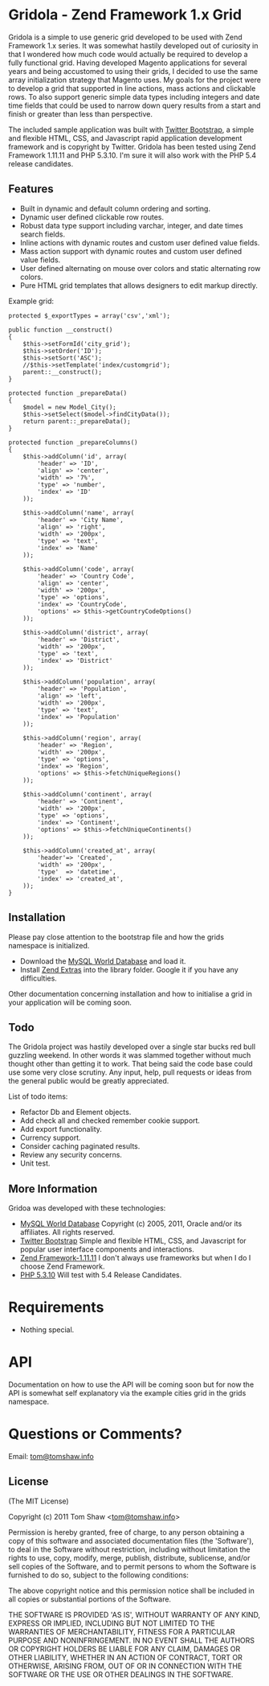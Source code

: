 # Gridola - Zend Framework 1.x Grid
      
  Gridola is a simple to use generic grid developed to be used with Zend Framework 1.x series. It was somewhat hastily developed out of curiosity in that I wondered how much code would actually be required to develop a fully functional grid. Having developed Magento applications for several years and being accustomed to using their grids, I decided to use the same array initialization strategy that Magento uses. My goals for the project were to develop a grid that supported in line actions, mass actions and clickable rows. To also support generic simple data types including integers and date time fields that could be used to narrow down query results from a start and finish or greater than less than perspective. 
  
  The included sample application was built with [Twitter Bootstrap](http://twitter.github.com/bootstrap/), a simple and flexible HTML, CSS, and Javascript rapid application development framework and is copyright by Twitter. Gridola has been tested using Zend Framework 1.11.11 and PHP 5.3.10. I'm sure it will also work with the PHP 5.4 release candidates. 
 
## Features

  * Built in dynamic and default column ordering and sorting.
  * Dynamic user defined clickable row routes.
  * Robust data type support including varchar, integer, and date times search fields.
  * Inline actions with dynamic routes and custom user defined value fields.
  * Mass action support with dynamic routes and custom user defined value fields.
  * User defined alternating on mouse over colors and static alternating row colors.
  * Pure HTML grid templates that allows designers to edit markup directly.
  
  Example grid:
     
    protected $_exportTypes = array('csv','xml');
    
    public function __construct()
    {
        $this->setFormId('city_grid');
        $this->setOrder('ID');
        $this->setSort('ASC');
        //$this->setTemplate('index/customgrid');
        parent::__construct();
    }
    
    protected function _prepareData()
    {
        $model = new Model_City();
        $this->setSelect($model->findCityData());
        return parent::_prepareData();
    }
    
    protected function _prepareColumns()
    {
        $this->addColumn('id', array(
            'header' => 'ID',
            'align' => 'center',
            'width' => '7%',
            'type' => 'number',
            'index' => 'ID'
        ));
        
        $this->addColumn('name', array(
            'header' => 'City Name',
            'align' => 'right',
            'width' => '200px',
            'type' => 'text',
            'index' => 'Name'
        ));
        
        $this->addColumn('code', array(
            'header' => 'Country Code',
            'align' => 'center',
            'width' => '200px',
            'type' => 'options',
            'index' => 'CountryCode',
            'options' => $this->getCountryCodeOptions()
        ));
        
        $this->addColumn('district', array(
            'header' => 'District',
            'width' => '200px',
            'type' => 'text',
            'index' => 'District'
        ));
        
        $this->addColumn('population', array(
            'header' => 'Population',
            'align' => 'left',
            'width' => '200px',
            'type' => 'text',
            'index' => 'Population'
        ));
        
        $this->addColumn('region', array(
            'header' => 'Region',
            'width' => '200px',
            'type' => 'options',
            'index' => 'Region',
            'options' => $this->fetchUniqueRegions()
        ));
        
        $this->addColumn('continent', array(
            'header' => 'Continent',
            'width' => '200px',
            'type' => 'options',
            'index' => 'Continent',
            'options' => $this->fetchUniqueContinents()
        ));
        
        $this->addColumn('created_at', array(
            'header'=> 'Created',
            'width' => '200px',
            'type'  => 'datetime',
            'index' => 'created_at',
        ));
    }

## Installation

  Please pay close attention to the bootstrap file and how the grids namespace is initialized. 
  
  * Download the [MySQL World Database](http://dev.mysql.com/doc/world-setup/en/world-setup.html) and load it.
  * Install [Zend Extras](http://framework.zend.com/) into the library folder. Google it if you have any difficulties.
  
  Other documentation concerning installation and how to initialise a grid in your application will be coming soon.

## Todo

 The Gridola project was hastily developed over a single star bucks red bull guzzling weekend. In other words it was slammed together without much thought other than getting it to work. That being said the code base could use some very close scrutiny. Any input, help, pull requests or ideas from the general public would be greatly appreciated. 

 List of todo items:

  * Refactor Db and Element objects.
  * Add check all and checked remember cookie support.
  * Add export functionality.
  * Currency support.
  * Consider caching paginated results.
  * Review any security concerns.
  * Unit test.

## More Information

  Gridoa was developed with these technologies:

  * [MySQL World Database](http://dev.mysql.com/doc/world-setup/en/world-setup.html) Copyright (c) 2005, 2011, Oracle and/or its affiliates. All rights reserved.
  * [Twitter Bootstrap](http://twitter.github.com/bootstrap/) Simple and flexible HTML, CSS, and Javascript for popular user interface components and interactions.
  * [Zend Framework-1.11.11](http://framework.zend.com/) I don't always use frameworks but when I do I choose Zend Framework.
  * [PHP 5.3.10](http://www.php.net/) Will test with 5.4 Release Candidates.
  
# Requirements

  * Nothing special.

# API 

Documentation on how to use the API will be coming soon but for now the API is somewhat self explanatory via the example cities grid in the grids namespace.

# Questions or Comments?

Email: tom@tomshaw.info

## License 

(The MIT License)

Copyright (c) 2011 Tom Shaw &lt;tom@tomshaw.info&gt;

Permission is hereby granted, free of charge, to any person obtaining
a copy of this software and associated documentation files (the
'Software'), to deal in the Software without restriction, including
without limitation the rights to use, copy, modify, merge, publish,
distribute, sublicense, and/or sell copies of the Software, and to
permit persons to whom the Software is furnished to do so, subject to
the following conditions:

The above copyright notice and this permission notice shall be
included in all copies or substantial portions of the Software.

THE SOFTWARE IS PROVIDED 'AS IS', WITHOUT WARRANTY OF ANY KIND,
EXPRESS OR IMPLIED, INCLUDING BUT NOT LIMITED TO THE WARRANTIES OF
MERCHANTABILITY, FITNESS FOR A PARTICULAR PURPOSE AND NONINFRINGEMENT.
IN NO EVENT SHALL THE AUTHORS OR COPYRIGHT HOLDERS BE LIABLE FOR ANY
CLAIM, DAMAGES OR OTHER LIABILITY, WHETHER IN AN ACTION OF CONTRACT,
TORT OR OTHERWISE, ARISING FROM, OUT OF OR IN CONNECTION WITH THE
SOFTWARE OR THE USE OR OTHER DEALINGS IN THE SOFTWARE.